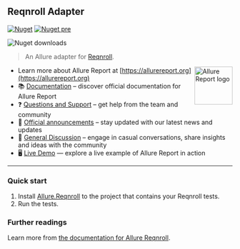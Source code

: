 ## Reqnroll Adapter

[![Nuget](https://img.shields.io/nuget/v/Allure.Reqnroll?style=flat)](https://www.nuget.org/packages/Allure.Reqnroll)
[![Nuget pre](https://img.shields.io/nuget/vpre/Allure.Reqnroll?style=flat)](https://www.nuget.org/packages/Allure.Reqnroll)

![Nuget downloads](https://img.shields.io/nuget/dt/allure.reqnroll?label=downloads&style=flat)

> An Allure adapter for [Reqnroll](https://reqnroll.net/).

[<img src="https://allurereport.org/public/img/allure-report.svg" height="85px" alt="Allure Report logo" align="right" />](https://allurereport.org "Allure Report")

- Learn more about Allure Report at [https://allurereport.org](https://allurereport.org)
- 📚 [Documentation](https://allurereport.org/docs/) – discover official documentation for Allure Report
- ❓ [Questions and Support](https://github.com/orgs/allure-framework/discussions/categories/questions-support) – get help from the team and community
- 📢 [Official announcements](https://github.com/orgs/allure-framework/discussions/categories/announcements) –  stay updated with our latest news and updates
- 💬 [General Discussion](https://github.com/orgs/allure-framework/discussions/categories/general-discussion) – engage in casual conversations, share insights and ideas with the community
- 🖥️ [Live Demo](https://demo.allurereport.org/) — explore a live example of Allure Report in action

---

### Quick start

1. Install [Allure.Reqnroll](https://www.nuget.org/packages/Allure.Reqnroll) to the project that contains your Reqnroll tests.
2. Run the tests.

### Further readings

Learn more from [the documentation for Allure Reqnroll](https://allurereport.org/docs/reqnroll/).
